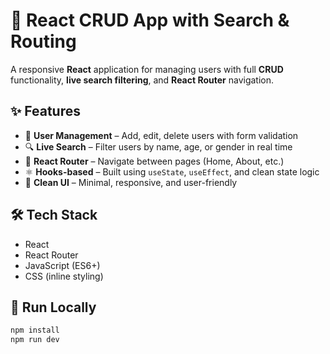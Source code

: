 # 🚀 React CRUD App with Search & Routing

A responsive **React** application for managing users with full **CRUD** functionality, **live search filtering**, and **React Router** navigation.

## ✨ Features

- 🧑 **User Management** – Add, edit, delete users with form validation
- 🔍 **Live Search** – Filter users by name, age, or gender in real time
- 🔀 **React Router** – Navigate between pages (Home, About, etc.)
- ⚛️ **Hooks-based** – Built using `useState`, `useEffect`, and clean state logic
- 🎨 **Clean UI** – Minimal, responsive, and user-friendly

## 🛠 Tech Stack

- React
- React Router
- JavaScript (ES6+)
- CSS (inline styling)

## 🚀 Run Locally

```bash
npm install
npm run dev
